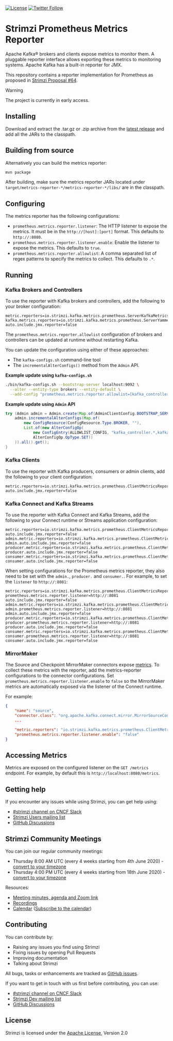 [![License](https://img.shields.io/badge/license-Apache--2.0-blue.svg)](http://www.apache.org/licenses/LICENSE-2.0)
[![Twitter Follow](https://img.shields.io/twitter/follow/strimziio?style=social)](https://twitter.com/strimziio)

# Strimzi Prometheus Metrics Reporter

Apache Kafka® brokers and clients expose metrics to monitor them. A pluggable reporter interface allows exporting these metrics to monitoring systems. Apache Kafka has a built-in reporter for JMX.

This repository contains a reporter implementation for Prometheus as proposed in [Strimzi Proposal #64](https://github.com/strimzi/proposals/blob/main/064-prometheus-metrics-reporter.md).

> [!WARNING]  
> The project is currently in early access.

## Installing

Download and extract the .tar.gz or .zip archive from the [latest release](https://github.com/strimzi/metrics-reporter/releases/latest) and
add all the JARs to the classpath.

## Building from source

Alternatively you can build the metrics reporter:
```sh
mvn package
```

After building, make sure the metrics reporter JARs located under `target/metrics-reporter-*/metrics-reporter-*/libs/` are in the classpath.

## Configuring

The metrics reporter has the following configurations:

- `prometheus.metrics.reporter.listener`: The HTTP listener to expose the metrics. It must be in the `http://[host]:[port]` format. This defaults to `http://:8080`.
- `prometheus.metrics.reporter.listener.enable`: Enable the listener to expose the metrics. This defaults to `true`.
- `prometheus.metrics.reporter.allowlist`: A comma separated list of regex patterns to specify the metrics to collect. This defaults to `.*`.

## Running

### Kafka Brokers and Controllers

To use the reporter with Kafka brokers and controllers, add the following to your broker configuration:

```properties
metric.reporters=io.strimzi.kafka.metrics.prometheus.ServerKafkaMetricsReporter
kafka.metrics.reporters=io.strimzi.kafka.metrics.prometheus.ServerYammerMetricsReporter
auto.include.jmx.reporter=false
```

The `prometheus.metrics.reporter.allowlist` configuration of brokers and controllers can be updated at runtime without restarting Kafka.

You can update the configuration using either of these approaches:

* The `kafka-configs.sh` command-line tool 
* The `incrementalAlterConfigs()` method from the `Admin` API. 

**Example update using `kafka-configs.sh`**
```sh
./bin/kafka-configs.sh --bootstrap-server localhost:9092 \
  --alter --entity-type brokers --entity-default \
  --add-config "prometheus.metrics.reporter.allowlist=[kafka_controller.*,kafka_log.*]"
```

**Example update using `Admin` API**
```java
try (Admin admin = Admin.create(Map.of(AdminClientConfig.BOOTSTRAP_SERVERS_CONFIG, "localhost:9092"))) {
    admin.incrementalAlterConfigs(Map.of(
        new ConfigResource(ConfigResource.Type.BROKER, ""),
        List.of(new AlterConfigOp(
            new ConfigEntry(ALLOWLIST_CONFIG, "kafka_controller.*,kafka_log.*"),
            AlterConfigOp.OpType.SET))
    )).all().get();
}
```

### Kafka Clients

To use the reporter with Kafka producers, consumers or admin clients, add the following to your client configuration:

```properties
metric.reporters=io.strimzi.kafka.metrics.prometheus.ClientMetricsReporter
auto.include.jmx.reporter=false
```

### Kafka Connect and Kafka Streams

To use the reporter with Kafka Connect and Kafka Streams, add the following to your Connect runtime or Streams application configuration:

```properties
metric.reporters=io.strimzi.kafka.metrics.prometheus.ClientMetricsReporter
auto.include.jmx.reporter=false
admin.metric.reporters=io.strimzi.kafka.metrics.prometheus.ClientMetricsReporter
admin.auto.include.jmx.reporter=false
producer.metric.reporters=io.strimzi.kafka.metrics.prometheus.ClientMetricsReporter
producer.auto.include.jmx.reporter=false
consumer.metric.reporters=io.strimzi.kafka.metrics.prometheus.ClientMetricsReporter
consumer.auto.include.jmx.reporter=false
```

When setting configurations for the Prometheus metrics reporter, they also need to be set with the `admin.`, `producer.` and `consumer.`.
For example, to set the `listener` to `http://:8081`:

```properties
metric.reporters=io.strimzi.kafka.metrics.prometheus.ClientMetricsReporter
prometheus.metrics.reporter.listener=http://:8081
auto.include.jmx.reporter=false
admin.metric.reporters=io.strimzi.kafka.metrics.prometheus.ClientMetricsReporter
admin.prometheus.metrics.reporter.listener=http://:8081
admin.auto.include.jmx.reporter=false
producer.metric.reporters=io.strimzi.kafka.metrics.prometheus.ClientMetricsReporter
producer.prometheus.metrics.reporter.listener=http://:8081
producer.auto.include.jmx.reporter=false
consumer.metric.reporters=io.strimzi.kafka.metrics.prometheus.ClientMetricsReporter
consumer.prometheus.metrics.reporter.listener=http://:8081
consumer.auto.include.jmx.reporter=false
```

### MirrorMaker

The Source and Checkpoint MirrorMaker connectors expose [metrics](https://kafka.apache.org/documentation/#georeplication-monitoring). To collect these metrics with the reporter, add the metrics-reporter configurations to the connector configurations. Set `prometheus.metrics.reporter.listener.enable` to `false` so the MirrorMaker metrics are automatically exposed via the listener of the Connect runtime.

For example:
```json
{
    "name": "source",
    "connector.class": "org.apache.kafka.connect.mirror.MirrorSourceConnector",
    ...

    "metric.reporters": "io.strimzi.kafka.metrics.prometheus.ClientMetricsReporter",
    "prometheus.metrics.reporter.listener.enable": "false"
}
```

## Accessing Metrics

Metrics are exposed on the configured listener on the `GET /metrics` endpoint. For example, by default this is `http://localhost:8080/metrics`.

## Getting help

If you encounter any issues while using Strimzi, you can get help using:

- [#strimzi channel on CNCF Slack](https://slack.cncf.io/)
- [Strimzi Users mailing list](https://lists.cncf.io/g/cncf-strimzi-users/topics)
- [GitHub Discussions](https://github.com/orgs/strimzi/discussions)

## Strimzi Community Meetings

You can join our regular community meetings:
* Thursday 8:00 AM UTC (every 4 weeks starting from 4th June 2020) - [convert to your timezone](https://www.thetimezoneconverter.com/?t=8%3A00&tz=UTC)
* Thursday 4:00 PM UTC (every 4 weeks starting from 18th June 2020) - [convert to your timezone](https://www.thetimezoneconverter.com/?t=16%3A00&tz=UTC)

Resources:
* [Meeting minutes, agenda and Zoom link](https://docs.google.com/document/d/1V1lMeMwn6d2x1LKxyydhjo2c_IFANveelLD880A6bYc/edit#heading=h.vgkvn1hr5uor)
* [Recordings](https://youtube.com/playlist?list=PLpI4X8PMthYfONZopcRd4X_stq1C14Rtn)
* [Calendar](https://calendar.google.com/calendar/embed?src=c_m9pusj5ce1b4hr8c92hsq50i00%40group.calendar.google.com) ([Subscribe to the calendar](https://calendar.google.com/calendar/u/0?cid=Y19tOXB1c2o1Y2UxYjRocjhjOTJoc3E1MGkwMEBncm91cC5jYWxlbmRhci5nb29nbGUuY29t))

## Contributing

You can contribute by:
- Raising any issues you find using Strimzi
- Fixing issues by opening Pull Requests
- Improving documentation
- Talking about Strimzi

All bugs, tasks or enhancements are tracked as [GitHub issues](https://github.com/strimzi/metrics-reporter/issues).

If you want to get in touch with us first before contributing, you can use:

- [#strimzi channel on CNCF Slack](https://slack.cncf.io/)
- [Strimzi Dev mailing list](https://lists.cncf.io/g/cncf-strimzi-dev/topics)
- [GitHub Discussions](https://github.com/orgs/strimzi/discussions)

## License
Strimzi is licensed under the [Apache License](./LICENSE), Version 2.0